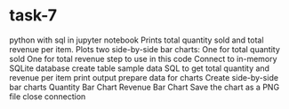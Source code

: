# task-7
python with sql in jupyter notebook
Prints total quantity sold and total revenue per item.
Plots two side-by-side bar charts:
One for total quantity sold
One for total revenue
step to use in this code
 Connect to in-memory SQLite database
 create table
 sample data
 SQL to get total quantity and revenue per item
 print output
 prepare data for charts
 Create side-by-side bar charts
 Quantity Bar Chart
 Revenue Bar Chart
  Save the chart as a PNG file
  close connection
